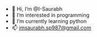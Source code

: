 - 👋 Hi, I’m @I-Saurabh
- 👀 I’m interested in programming
- 🌱 I’m currently learning python
- 📫 imsaurabh.sp987@gmail.com

<!---
I-Saurabh/I-Saurabh is a ✨ special ✨ repository because its `README.md` (this file) appears on your GitHub profile.
You can click the Preview link to take a look at your changes.
--->
